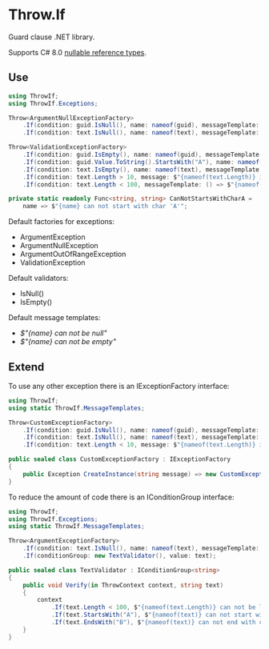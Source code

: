 # Throw.If

Guard clause .NET library.

Supports C# 8.0 [nullable reference types](https://docs.microsoft.com/en-us/dotnet/csharp/nullable-references).

## Use

```c#
using ThrowIf;
using ThrowIf.Exceptions;

Throw<ArgumentNullExceptionFactory>
    .If(condition: guid.IsNull(), name: nameof(guid), messageTemplate: MessageTemplates.CanNotBeNull)
    .If(condition: text.IsNull(), name: nameof(text), messageTemplate: MessageTemplates.CanNotBeNull);

Throw<ValidationExceptionFactory>
    .If(condition: guid.IsEmpty(), name: nameof(guid), messageTemplate: MessageTemplates.CanNotBeEmpty)
    .If(condition: guid.Value.ToString().StartsWith("A"), name: nameof(guid), messageTemplate: CanNotStartsWithCharA)
    .If(condition: text.IsEmpty(), name: nameof(text), messageTemplate: MessageTemplates.CanNotBeEmpty)
    .If(condition: text.Length > 10, message: $"{nameof(text.Length)} is not valid")
    .If(condition: text.Length < 100, messageTemplate: () => $"{nameof(text.Length)} is not valid");

private static readonly Func<string, string> CanNotStartsWithCharA =
    name => $"{name} can not start with char 'A'";
```

Default factories for exceptions:
- ArgumentException
- ArgumentNullException
- ArgumentOutOfRangeException
- ValidationException

Default validators:
- IsNull()
- IsEmpty()

Default message templates:
- _$"{name} can not be null"_
- _$"{name} can not be empty"_

## Extend

To use any other exception there is an IExceptionFactory interface:

```c#
using ThrowIf;
using static ThrowIf.MessageTemplates;

Throw<CustomExceptionFactory>
    .If(condition: guid.IsNull(), name: nameof(guid), messageTemplate: CanNotBeNull)
    .If(condition: text.IsNull(), name: nameof(text), messageTemplate: CanNotBeNull)
    .If(condition: text.Length < 10, message: $"{nameof(text.Length)} is not valid");

public sealed class CustomExceptionFactory : IExceptionFactory
{
    public Exception CreateInstance(string message) => new CustomException(message);
}
```

To reduce the amount of code there is an IConditionGroup<in T> interface:

```c#
using ThrowIf;
using ThrowIf.Exceptions;
using static ThrowIf.MessageTemplates;

Throw<ArgumentExceptionFactory>
    .If(condition: text.IsNull(), name: nameof(text), messageTemplate: CanNotBeNull)
    .If(conditionGroup: new TextValidator(), value: text);

public sealed class TextValidator : IConditionGroup<string>
{
    public void Verify(in ThrowContext context, string text)
    {
        context
            .If(text.Length < 100, $"{nameof(text.Length)} can not be less than 100")
            .If(text.StartsWith("A"), $"{nameof(text)} can not start with char 'A'")
            .If(text.EndsWith("B"), $"{nameof(text)} can not end with char 'B'");
    }
}
```

